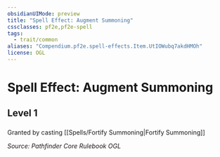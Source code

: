 ```yaml
---
obsidianUIMode: preview
title: "Spell Effect: Augment Summoning"
cssclasses: pf2e,pf2e-spell
tags:
  - trait/common
aliases: "Compendium.pf2e.spell-effects.Item.UtIOWubq7akdHMOh"
license: OGL
---
```

# Spell Effect: Augment Summoning
## Level 1
### 






Granted by casting [[Spells/Fortify Summoning|Fortify Summoning]]

*Source: Pathfinder Core Rulebook*
*OGL*